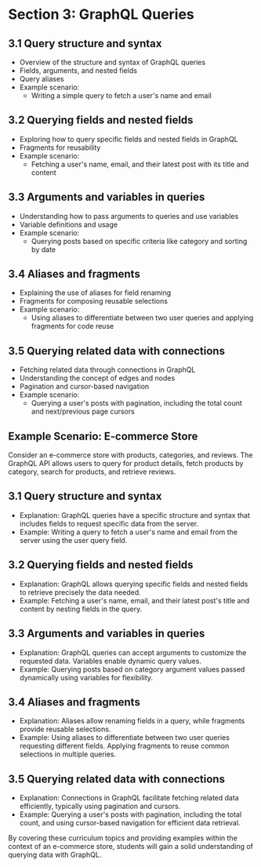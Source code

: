 # Section 3: GraphQL Queries

## 3.1 Query structure and syntax

- Overview of the structure and syntax of GraphQL queries
- Fields, arguments, and nested fields
- Query aliases
- Example scenario:
    - Writing a simple query to fetch a user's name and email

## 3.2 Querying fields and nested fields

- Exploring how to query specific fields and nested fields in GraphQL
- Fragments for reusability
- Example scenario:
    - Fetching a user's name, email, and their latest post with its title and content

## 3.3 Arguments and variables in queries

- Understanding how to pass arguments to queries and use variables
- Variable definitions and usage
- Example scenario:
    - Querying posts based on specific criteria like category and sorting by date

## 3.4 Aliases and fragments

- Explaining the use of aliases for field renaming
- Fragments for composing reusable selections
- Example scenario:
    - Using aliases to differentiate between two user queries and applying fragments for code reuse

## 3.5 Querying related data with connections

- Fetching related data through connections in GraphQL
- Understanding the concept of edges and nodes
- Pagination and cursor-based navigation
- Example scenario:
    - Querying a user's posts with pagination, including the total count and next/previous page cursors

## Example Scenario: E-commerce Store

Consider an e-commerce store with products, categories, and reviews. The GraphQL API allows users to query for product details, fetch products by category, search for products, and retrieve reviews.

## 3.1 Query structure and syntax

- Explanation: GraphQL queries have a specific structure and syntax that includes fields to request specific data from the server.
- Example: Writing a query to fetch a user's name and email from the server using the user query field.

## 3.2 Querying fields and nested fields

- Explanation: GraphQL allows querying specific fields and nested fields to retrieve precisely the data needed.
- Example: Fetching a user's name, email, and their latest post's title and content by nesting fields in the query.

## 3.3 Arguments and variables in queries

- Explanation: GraphQL queries can accept arguments to customize the requested data. Variables enable dynamic query values.
- Example: Querying posts based on category argument values passed dynamically using variables for flexibility.

## 3.4 Aliases and fragments

- Explanation: Aliases allow renaming fields in a query, while fragments provide reusable selections.
- Example: Using aliases to differentiate between two user queries requesting different fields. Applying fragments to reuse common selections in multiple queries.

## 3.5 Querying related data with connections

- Explanation: Connections in GraphQL facilitate fetching related data efficiently, typically using pagination and cursors.
- Example: Querying a user's posts with pagination, including the total count, and using cursor-based navigation for efficient data retrieval.

By covering these curriculum topics and providing examples within the context of an e-commerce store, students will gain a solid understanding of querying data with GraphQL.